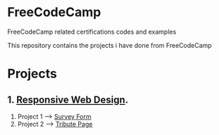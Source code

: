 # FreeCodeCamp
FreeCodeCamp related certifications codes and examples

This repository contains the projects i have done from FreeCodeCamp 


# Projects
## 1. [Responsive Web Design](https://github.com/venkatmv41/FreeCodeCamp/tree/main/Responsive%20Web%20Design).
   1. Project 1 --> [Survey Form](https://github.com/venkatmv41/FreeCodeCamp/tree/main/Responsive%20Web%20Design/Project1--Survey%20Form)
   2. Project 2 --> [Tribute Page](https://github.com/venkatmv41/FreeCodeCamp/tree/main/Responsive%20Web%20Design/Project2--Tribute%20Page)
